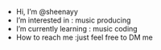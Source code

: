 -  Hi, I’m @sheenayy
-  I’m interested in : music producing
-  I’m currently learning : music coding
-  How to reach me :just feel free to DM me 

<!---
sheenayy/sheenayy is a ✨ special ✨ repository because its `README.md` (this file) appears on your GitHub profile.
You can click the Preview link to take a look at your changes.
--->
